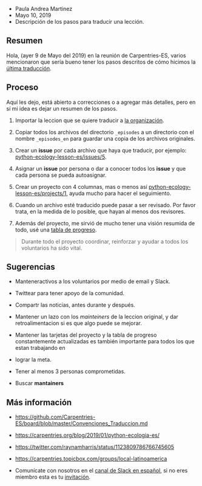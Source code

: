 - Paula Andrea Martinez
- Mayo 10, 2019
- Descripción de los pasos para traducir una lección.

## Resumen

Hola, (ayer 9 de Mayo del 2019) en la reunión de Carpentries-ES, varios mencionaron que sería bueno tener los pasos descritos de cómo hicimos la [última traducción](https://github.com/datacarpentry/python-ecology-lesson-es).

## Proceso

Aquí les dejo, está abierto a correcciones o a agregar más detalles, pero en sí mi idea es dejar un resumen de los pasos.

1. Importar la leccion que se quiere traducir a [la organización](https://github.com/Carpentries-ES).

2. Copiar todos los archivos del directorio ``_episodes`` a un directorio con el nombre ``_episodes_en`` para guardar una copia de los archivos originales.

3. Crear un **issue** por cada archivo que haya que traducir, por ejemplo:
[python-ecology-lesson-es/issues/5](https://github.com/datacarpentry/python-ecology-lesson-es/issues/5).

4. Asignar un **issue** por persona o dar a conocer todos los **issue** y que
cada persona se pueda autoasignar.

5. Crear un proyecto con 4 columnas, mas o menos así
[python-ecology-lesson-es/projects/1](https://github.com/datacarpentry/python-ecology-lesson-es/projects/1), ayuda mucho para hacer el seguimiento.

6. Cuando un archivo esté traducido puede pasar a ser revisado. Por favor trata,
en la medida de lo posible, que hayan al menos dos revisores.

7. Además del proyecto, me sirvió de mucho tener una visión resumida de todo, usé una [tabla de progreso]( https://github.com/datacarpentry/python-ecology-lesson-es/blob/gh-pages/fechas-progreso.md).

> Durante todo el proyecto coordinar, reinforzar y ayudar a todos los
> voluntarios ha sido vital.

## Sugerencias

- Manteneractivos a los voluntarios por medio de email y Slack.

- Twittear para tener apoyo de la comunidad.

- Compartr las noticias, antes durante y después.

- Mantener un lazo con los *mainteiners* de la leccion original, y dar retroalimentacion si es que algo puede se mejorar.

- Mantener las tarjetas del proyecto y la tabla de progreso constantemente actualizadas es también importante para todos los que estan trabajando en
- lograr la meta.

- Tener al menos 3 personas comprometidas.

- Buscar **mantainers**

## Más información

- https://github.com/Carpentries-ES/board/blob/master/Convenciones_Traduccion.md

- https://carpentries.org/blog/2019/01/python-ecologia-es/

- https://twitter.com/raynamharris/status/1123809786766745605

- https://carpentries.topicbox.com/groups/local-latinoamerica

- Comunícate con nosotros en el [canal de Slack en español](https://swcarpentry.slack.com/messages/CDZLNHSMQ), si no eres miembro esta es tu
[invitación](https://swc-slack-invite.herokuapp.com/).
